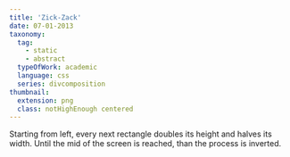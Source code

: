 ```yaml
---
title: 'Zick-Zack'
date: 07-01-2013
taxonomy:
  tag:
    - static
    - abstract
  typeOfWork: academic
  language: css
  series: divcomposition
thumbnail:
  extension: png
  class: notHighEnough centered
---
```

Starting from left, every next rectangle doubles its height and halves its width. Until the mid of the screen is reached, than the process is inverted.
